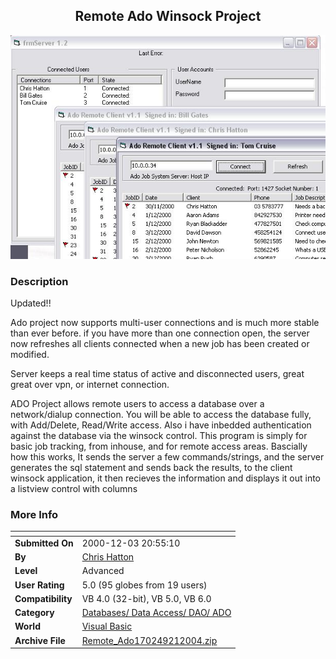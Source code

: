 ﻿<div align="center">

## Remote Ado Winsock Project

<img src="PIC200421425173882.JPG">
</div>

### Description

Updated!!

Ado project now supports multi-user connections and is much more stable than ever before. if you have more than one connection open, the server now refreshes all clients connected when a new job has been created or modified.

Server keeps a real time status of active and disconnected users, great great over vpn, or internet connection.

ADO Project allows remote users to access a database over a network/dialup connection. You will be able to access the database fully, with Add/Delete, Read/Write access. Also i have inbedded authentication against the database via the winsock control. This program is simply for basic job tracking, from inhouse, and for remote access areas. Bascially how this works, It sends the server a few commands/strings, and the server generates the sql statement and sends back the results, to the client winsock application, it then recieves the information and displays it out into a listview control with columns
 
### More Info
 


<span>             |<span>
---                |---
**Submitted On**   |2000-12-03 20:55:10
**By**             |[Chris Hatton](https://github.com/Planet-Source-Code/PSCIndex/blob/master/ByAuthor/chris-hatton.md)
**Level**          |Advanced
**User Rating**    |5.0 (95 globes from 19 users)
**Compatibility**  |VB 4\.0 \(32\-bit\), VB 5\.0, VB 6\.0
**Category**       |[Databases/ Data Access/ DAO/ ADO](https://github.com/Planet-Source-Code/PSCIndex/blob/master/ByCategory/databases-data-access-dao-ado__1-6.md)
**World**          |[Visual Basic](https://github.com/Planet-Source-Code/PSCIndex/blob/master/ByWorld/visual-basic.md)
**Archive File**   |[Remote\_Ado170249212004\.zip](https://github.com/Planet-Source-Code/chris-hatton-remote-ado-winsock-project__1-51402/archive/master.zip)








